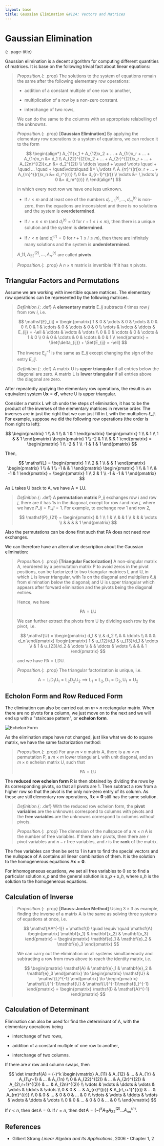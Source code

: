 ```yaml
---
layout: base
title: Gaussian Elimination &#124; Vectors and Matrices
---
```


# Gaussian Elimination
{: .page-title}

Gaussian elimination is a decent algorithm for computing different quantities of matrices.
It is base on the following trivial fact about linear equations:

> *Proposition.*{: .prop}
> The solutions to the system of equations remain the same after the following elementary row operations:
>
> + addition of a constant multiple of one row to another,
>
> + multiplication of a row by a non-zero constant.
>
> + interchange of two rows,
>
> We can do the same to the columns with an appropriate relabelling of the unknowns.

> *Proposition.*{: .prop}
> **[Gaussian Elimination]**
> By applying the elementary row operations to a system of equations, we can reduce it to the form
>
> $$
  \begin{align*}
  A_{11}x_1 + A_{12}x_2 + ... + A_{1r}x_r + ... + A_{1n}x_n &= d_1 \\
  A_{22}^{(2)}x_2 + ... + A_{2r}^{(2)}x_r + ... + A_{2n}^{(2)}x_n &= d_2^{(2)} \\
  \ddots \quad + \quad \vdots \quad + \quad ... \quad + \quad\vdots\quad &= \,\vdots \\
  A_{rr}^{(r)}x_r + ... + A_{rn}^{(r)}x_n &= d_r^{(r)} \\
  0 &= d_{r+1}^{(r)} \\
  \vdots &= \,\vdots \\
  0 &= d_m^{(r)} \\
  \end{align*}
  $$
>
> in which every next row we have one less unknown.
>
> + If $r < m$ and at least one of the numbers $d_{r+1}^{(r)}, ..., d_{m}^{(r)}$ is non-zero,
>   then the equations are inconsistent and there is no solutions and the system is **overdetermined**.
>
> + If $r = n \le m$ (and $d_{i}^{(r)} = 0$ for $r + 1 \le i \le m$),
>   then there is a unique solution and the system is **determined**.
>
> + If $r < n$ (and $d_{i}^{(r)} = 0$ for $r + 1 \le i \le m$),
>   then there are infinitely many solutions and the system is **underdetermined**.
>
> $A\_{11}, A_{22}^{(2)}, ..., A_{rr}^{(r)}$ are called **pivots**.

> *Proposition.*{: .prop}
> A $n \times n$ matrix is invertible iff it has $n$ pivots.

## Triangular Factors and Permutations

Assume we are working with invertible square matrices.
The elementary row operations can be represented by the following matrices.

> *Definition.*{: .def}
> A **elementary matrix** $\mathsf{E}\_{ij}$ subtracts $\ell$ times row $j$ from row $i$, i.e.
>
> $$
  \mathsf{E}_{ij} = \begin{pmatrix}
  1 & 0 & \cdots & 0 & \cdots & 0 & 0 \\
  0 & 1 & \cdots & 0 & \cdots & 0 & 0 \\
  \vdots & \vdots & \ddots & E_{ij} = -\ell & \ddots & \vdots & \vdots \\
  0 & 0 & \cdots & 0 & \cdots & 1 & 0 \\
  0 & 0 & \cdots & 0 & \cdots & 0 & 1 \\
  \end{pmatrix}
  = \Set{\delta_{ij}} + \Set{E_{ij} = -\ell}
  $$
>
> The inverse $\mathsf{E}_{ij}^{-1}$ is the same as $\mathsf{E}\_{ij}$ except changing the sign of the entry $E\_{ij}$.

> *Definition.*{: .def}
> A matrix $\mathsf{U}$ is **upper triangular** if all entries below the diagonal are zero.
> A matrix $\mathsf{L}$ is **lower triangular** if all entries above the diagonal are zero.

After repeatedly applying the elementary row operations, the result is an equivalent system $\mathsf{U}\mathbf{x} = \mathbf{d}'$, where $\mathsf{U}$ is upper triangular.

Consider a matrix $\mathsf{L}$ which undo the steps of elimination, it has to be the product of the inverses of the elementary matrices in reverse order.
The inverses are in just the right that we can just fill in $\mathsf{L}$ with the multipliers $\ell\_{ij}$.
For example, suppose we did the following row operations (the order is from right to left):

$$
\begin{pmatrix}
1 \\
& 1 \\
& 1 & 1
\end{pmatrix}
\begin{pmatrix}
1 \\
& 1 \\
1 & & 1
\end{pmatrix}
\begin{pmatrix}
1 \\
-2 & 1 \\
& & 1
\end{pmatrix} =
\begin{pmatrix}
1 \\
-2 & 1 \\
-1 & 1 & 1
\end{pmatrix}
$$

Then,

$$
\mathsf{L} =
\begin{pmatrix}
1 \\
2 & 1 \\
& & 1
\end{pmatrix}
\begin{pmatrix}
1 \\
& 1 \\
-1 & & 1
\end{pmatrix}
\begin{pmatrix}
1 \\
& 1 \\
& -1 & 1
\end{pmatrix} =
\begin{pmatrix}
1 \\
2 & 1 \\
-1 & -1 & 1
\end{pmatrix}
$$

As $\mathsf{L}$ takes $\mathsf{U}$ back to $\mathsf{A}$, we have $\mathsf{A} = \mathsf{L}\mathsf{U}$.

> *Definition.*{: .def}
> A **permutation matrix** $\mathsf{P}\_{ij}$ exchanges row $i$ and row $j$, there are it has $1$s in the diagonal, except for row $i$ and row $j$, where we have $P\_{ij}= P\_{ji} = 1$.
> For example, to exchange row $1$ and row $2$,
>
> $$
  \mathsf{P}_{21} = \begin{pmatrix}
  & 1 \\
  1 & \\
  & & 1 \\
  & & & \vdots \\
  & & & & 1
  \end{pmatrix}
  $$

Also the permutations can be done first such that $\mathsf{PA}$ does not need row exchanges.

We can therefore have an alternative description about the Gaussian elimination:

> *Proposition.*{: .prop}
> **[Triangular Factorization]**
> A non-singular matrix $\mathsf{A}$, reordered by a permutation matrix $\mathsf{P}$ to avoid zeros in the pivot positions, can be factorized to two triangular matrices $\mathsf{L}$ and $\mathsf{U}$,
> in which $\mathsf{L}$ is lower triangular, with $1$s on the diagonal and multipliers $\ell\_{ij}$ from elimination below the diagonal;
> and $\mathsf{U}$ is upper triangular which appears after forward elimination and the pivots being the diagonal entries.
>
> Hence, we have
>
> $$
  \mathsf{PA} = \mathsf{LU}
  $$
>
> We can further extract the pivots from $\mathsf{U}$ by dividing each row by the pivot, i.e.
>
> $$
  \mathsf{U} = \begin{pmatrix}
  d_1 & \\
  & d_2 \\
  & & \ddots \\
  & & & d_n
  \end{pmatrix}
  \begin{pmatrix}
  1 & u_{12}/d_1 & u_{13}/d_1 & \cdots \\
  & 1 & u_{23}/d_2 & \cdots \\
  & & \ddots & \vdots \\
  & & & 1
  \end{pmatrix}
  $$
>
> and we have $\mathsf{PA} = \mathsf{LDU}$.

> *Proposition.*{: .prop}
> The triangular factorization is unique, i.e.
>
> $$
  \mathsf{A} = \mathsf{L_1 D_1 U_1} = \mathsf{L_2 D_2 U_2} \implies \mathsf{L_1} = \mathsf{L_2}, \mathsf{D_1} = \mathsf{D_2}, \mathsf{U_1} = \mathsf{U_2}
  $$

## Echolon Form and Row Reduced Form

The elimination can also be carried out on $m \times n$ rectangular matrix.
When there are no pivots for a column, we just move on to the next and we will end up with a "staircase pattern", or **echelon form**.

![Echelon Form](../images/vectors-and-matrices/gaussian-elimination-echelon-form.png)

As the elimination steps have not changed, just like what we do to square matrix, we have the same factorization method:

> *Proposition.*{: .prop}
> For any $m \times n$ matrix $\mathsf{A}$, there is a $m \times m$ permutation $\mathsf{P}$, a $m \times m$ lower triangular $\mathsf{L}$ with unit diagonal,
> and an $m \times n$ echelon matrix $\mathsf{U}$, such that
>
> $$
  \mathsf{PA} = \mathsf{LU}
  $$

The **reduced row echelon form** $\mathsf{R}$ is then obtained by dividing the rows by its corresponding pivots, so that all pivots are $1$.
Then subtract a row from a higher row so that the pivot is the only non-zero entry of its column.
As these are still elementary row operations, $\mathsf{R}\mathbf{x} = \mathbf{0}$ still has the same solution.

> *Definition.*{: .def}
> With the reduced row echelon form,
> the **pivot variables** are the unknowns correspond to columns with pivots and the **free variables** are the unknowns correspond to columns without pivots.

> *Proposition.*{: .prop}
> The dimension of the nullspace of a $m \times n$ $\mathsf{A}$ is the number of free variables.
> If there are $r$ pivots, then there are $r$ pivot variables and $n - r$ free variables, and $r$ is the **rank** of the matrix.

The free variables can then be set to $1$ in turn to find the special vectors and the nullspace of $\mathsf{A}$ contains all linear combination of them.
It is the solution to the homogenerous equations $\mathsf{A}\mathbf{x} = \mathbf{0}$.

For inhomogeneous equations, we set all free variables to $0$ so to find a particular solution $\mathsf{x}\_p$ and the general solution is $\mathsf{x}\_p + \mathsf{x}\_h$,
where $\mathsf{x}\_h$ is the solution to the homogenerous equations.

## Calculation of Inverse

> *Proposition.*{: .prop}
> **[Gauss-Jordan Method]**
> Using $3 \times 3$ as example, finding the inverse of a matrix $\mathsf{A}$ is the same as solving three systems of equations at once, i.e.
>
> $$
  \mathsf{AA^{-1}} = \mathsf{I}
  \quad \equiv \quad
  \mathsf{A} \begin{pmatrix} \mathbf{x_1} & \mathbf{x_2} & \mathbf{x_3} \end{pmatrix} = \begin{pmatrix} \mathbf{e}_1 & \mathbf{e}_2 & \mathbf{e}_3 \end{pmatrix}
  $$
>
> We can carry out the elimination on all systems simultaneously and subtracting a row from rows above to reach the identity matrix, i.e.
>
> $$
  \begin{pmatrix} \mathsf{A} & \mathbf{e}_1 & \mathbf{e}_2 & \mathbf{e}_3 \end{pmatrix}
  \to
  \begin{pmatrix} \mathsf{U} & \mathsf{L}^{-1} \end{pmatrix}
  \to
  \begin{pmatrix} \mathsf{U}^{-1}\mathsf{U} & \mathsf{U}^{-1}\mathsf{L}^{-1} \end{pmatrix}
  =
  \begin{pmatrix} \mathsf{I} & \mathsf{A}^{-1} \end{pmatrix}
  $$

## Calculation of Determinant

Elimination can also be used for find the determinant of $\mathsf{A}$, with the elementary operations being

+ interchange of two rows,

+ addition of a constant multiple of one row to another,

+ interchange of two columns.

If there are $k$ row and column swaps, then

$$
\det \mathsf{A} = (-)^k \begin{vmatrix}
A_{11} & A_{12} & ... & A_{1r} & A_{1\,r+1} & ... & A_{1n} \\
0 & A_{22}^{(2)} & ... & A_{2r}^{(2)} & A_{2\,r+1}^{(2)} & ... & A_{2n}^{(2)} \\
\vdots & \vdots & \ddots & \vdots & \vdots & \ddots & \vdots \\
0 & 0 & ... & A_{rr}^{(r)} & A_{r\,r+1}^{(r)} & ... & A_{rn}^{(r)} \\
0 & 0 & ... & 0 & 0 & ... & 0 \\
\vdots & \vdots & \ddots & \vdots & \vdots & \ddots & \vdots \\
0 & 0 & ... & 0 & 0 & ... & 0 \\
\end{vmatrix}
$$

If $r < n$, then $\det \mathsf{A} = 0$.
If $r = n$, then $\det \mathsf{A} = (-)^kA_{11}A_{22}^{(2)}...A_{nn}^{(n)}$.

## References

* Gilbert Strang _Linear Algebra and Its Applications_, 2006 - Chapter 1, 2

